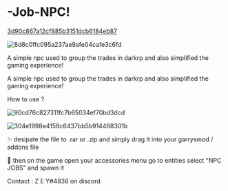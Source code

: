# -Job-NPC!
[3d90c867a12cf885b3151dcb6184eb87](https://user-images.githubusercontent.com/93051373/138566562-1191e708-6a84-4d5f-b087-08070d3c8ec9.png)

![8d8c0ffc095a237ae9afe04cafe3c6fd](https://user-images.githubusercontent.com/93051373/138566619-fcf7456a-8657-469f-9e08-67d14645a186.jpg)

A simple npc used to group the trades in darkrp and also simplified the gaming experience!


A simple npc used to group the trades in darkrp and also simplified the gaming experience!



How to use ?

![90cd76c827311fc7b65034ef70bd3dcd](https://user-images.githubusercontent.com/93051373/138566611-7fc8508d-d60f-4f72-b443-f9074f39622e.jpg)

![304e1998e4158c6437bb5b914468301b](https://user-images.githubusercontent.com/93051373/138566615-a9eb7f14-57ea-4da8-ada6-eaf7d1dde9fe.jpg)

✨ desipate the file to .rar or .zip and simply drag it into your garrysmod / addons file

🎉 then on the game open your accessories menu go to entities select "NPC JOBS" and spawn it



Contact : Z E Y#4838 on discord
